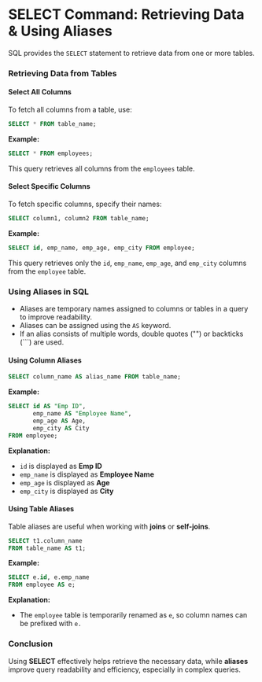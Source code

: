 # SELECT Command: Retrieving Data & Using Aliases

SQL provides the `SELECT` statement to retrieve data from one or more tables.

### Retrieving Data from Tables

#### Select All Columns
To fetch all columns from a table, use:
```sql
SELECT * FROM table_name;
```
**Example:**
```sql
SELECT * FROM employees;
```
This query retrieves all columns from the `employees` table.

#### Select Specific Columns
To fetch specific columns, specify their names:
```sql
SELECT column1, column2 FROM table_name;
```
**Example:**
```sql
SELECT id, emp_name, emp_age, emp_city FROM employee;
```
This query retrieves only the `id`, `emp_name`, `emp_age`, and `emp_city` columns from the `employee` table.


### Using Aliases in SQL
- Aliases are temporary names assigned to columns or tables in a query to improve readability.
- Aliases can be assigned using the `AS` keyword.
- If an alias consists of multiple words, double quotes ("") or backticks (`\``) are used.

#### Using Column Aliases
```sql
SELECT column_name AS alias_name FROM table_name;
```
**Example:**
```sql
SELECT id AS "Emp ID", 
       emp_name AS "Employee Name", 
       emp_age AS Age, 
       emp_city AS City 
FROM employee;
```

 **Explanation:**
- `id` is displayed as **Emp ID**
- `emp_name` is displayed as **Employee Name**
- `emp_age` is displayed as **Age**
- `emp_city` is displayed as **City**

#### Using Table Aliases
Table aliases are useful when working with **joins** or **self-joins**.
```sql
SELECT t1.column_name 
FROM table_name AS t1;
```
**Example:**
```sql
SELECT e.id, e.emp_name 
FROM employee AS e;
```

**Explanation:**
- The `employee` table is temporarily renamed as `e`, so column names can be prefixed with `e.`

### Conclusion
Using **SELECT** effectively helps retrieve the necessary data, while **aliases** improve query readability and efficiency, especially in complex queries.

